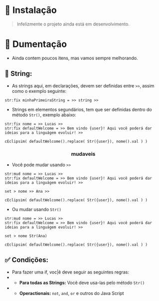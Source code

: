 # 📌 Instalação
> Infelizmente o projeto ainda está em desenvolvimento.

# 📄 Dumentação
- Ainda contem poucos itens, mas vamos sempre melhorando.


<h2>
  <strong>
    🧶 String:
  </strong>
</h2>

- As strings aqui, em declarações, devem ser definidas entre `>>`, assim como o exemplo seguinte: 

```plg
str:fix minhaPrimeiraString = >> string >>
``` 

- Strings em elementos segundários, tem que ser definidas dentro do método `Str()`, exemplo abaixo:
```plg
str:fix nome = >> Lucas >>
str:fix defaultWelcome = >> Bem vindo {user}! Aqui você poderá dar ideias para a linguágem evoluir! >>

cEclipsim( defaultWelcome().replace( Str({user}), nome().val ) )
```

<div align="center">
  <h3>
    mudaveis
  </h3>
</div>

- Você pode mudar usando `>>`
```plg
str:mud nome = >> Lucas >>
str:fix defaultWelcome = >> Bem vindo {user}! Aqui você poderá dar ideias para a linguágem evoluir! >>

set > nome >> Ana >>

cEclipsim( defaultWelcome().replace( Str({user}), nome().val ) )
```
- Ou mudar usando `Str()`
```plg
str:mud nome = >> Lucas >>
str:fix defaultWelcome = >> Bem vindo {user}! Aqui você poderá dar ideias para a linguágem evoluir! >>

set > nome Str(Ana)

cEclipsim( defaultWelcome().replace( Str({user}), nome().val ) )
```

<h2>
  <strong>
    ✅ Condições:
  </strong>
</h2>

- Para fazer uma if, voc|ê deve seguir as seguintes regras:
- - **Para todas as Strings:** Você deve usa-las pelo método `Str()`
- - **Operactionais:** `not`, `and`, `or` e outros do Java Script

